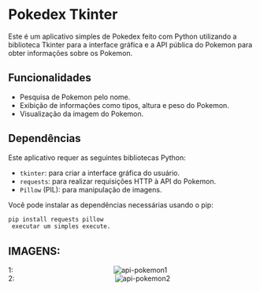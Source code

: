 # Pokedex Tkinter

Este é um aplicativo simples de Pokedex feito com Python utilizando a biblioteca Tkinter para a interface gráfica e a API pública do Pokemon para obter informações sobre os Pokemon.

## Funcionalidades

- Pesquisa de Pokemon pelo nome.
- Exibição de informações como tipos, altura e peso do Pokemon.
- Visualização da imagem do Pokemon.

## Dependências

Este aplicativo requer as seguintes bibliotecas Python:

- `tkinter`: para criar a interface gráfica do usuário.
- `requests`: para realizar requisições HTTP à API do Pokemon.
- `Pillow` (PIL): para manipulação de imagens.

Você pode instalar as dependências necessárias usando o pip:

```bash
pip install requests pillow
 executar um simples execute.
```
## IMAGENS: 
1: <img width=200px>![api-pokemon1](https://github.com/blueIsaac1/apipokemon-isaac/assets/144810253/df7947fc-e88b-4e0d-96fa-0d06548ebfdf)</img>
<br>
2: <img width=200px>![api-pokemon2](https://github.com/blueIsaac1/apipokemon-isaac/assets/144810253/f8c4d039-3bdc-45e5-b61b-03e72e6e7559)</img>
